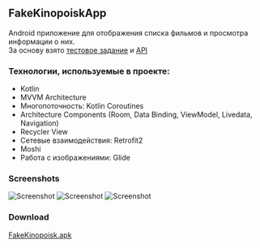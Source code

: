 ## FakeKinopoiskApp

Android приложение для отображения списка фильмов и просмотра информации о них. 
<br>
За основу взято [тестовое задание](https://docs.google.com/document/d/1syJtP2kFDXX8XROuvDpk3jajWeRz_QkR7gho9eFD1Y4/edit?usp=sharing) и [API](https://s3-eu-west-1.amazonaws.com/sequeniatesttask/films.json)

### Технологии, используемые в проекте:
* Kotlin
* MVVM Architecture
* Многопоточность: Kotlin Coroutines
* Architecture Components (Room, Data Binding, ViewModel, Livedata, Navigation)
* Recycler View
* Сетевые взаимодействия: Retrofit2
* Moshi
* Работа с изображениями: Glide

### Screenshots

![Screenshot](https://i.postimg.cc/3w2fzcJS/Screenshot-1630217660.png)
![Screenshot](https://i.postimg.cc/13SZXwnj/Screenshot-1630217674.png)
![Screenshot](https://i.postimg.cc/RhgDXJVv/Screenshot-1630217655.png)

### Download
[FakeKinopoisk.apk](https://github.com/Codredi/FakeKinopoiskApp/blob/master/preview_images/FakeKinopoisk.apk?raw=true)

